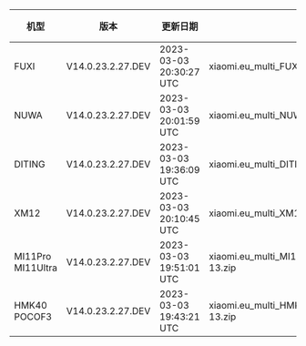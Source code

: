 | 机型 | 版本 | 更新日期 | 文件名 | 大小 | 下载链接 |
| ---- | ---- | ---- | ---- | ---- | ---- |
| FUXI | V14.0.23.2.27.DEV | 2023-03-03 20:30:27 UTC | xiaomi.eu_multi_FUXI_V14.0.23.2.27.DEV_v14-13.zip | 5.9 GB | [SourceForge](https://sourceforge.net/projects/xiaomi-eu-multilang-miui-roms/files/xiaomi.eu/MIUI-WEEKLY-RELEASES/V14.0.23.2.27.DEV/xiaomi.eu_multi_FUXI_V14.0.23.2.27.DEV_v14-13.zip/download) |
| NUWA | V14.0.23.2.27.DEV | 2023-03-03 20:01:59 UTC | xiaomi.eu_multi_NUWA_V14.0.23.2.27.DEV_v14-13.zip | 6.0 GB | [SourceForge](https://sourceforge.net/projects/xiaomi-eu-multilang-miui-roms/files/xiaomi.eu/MIUI-WEEKLY-RELEASES/V14.0.23.2.27.DEV/xiaomi.eu_multi_NUWA_V14.0.23.2.27.DEV_v14-13.zip/download) |
| DITING | V14.0.23.2.27.DEV | 2023-03-03 19:36:09 UTC | xiaomi.eu_multi_DITING_V14.0.23.2.27.DEV_v14-13.zip | 5.2 GB | [SourceForge](https://sourceforge.net/projects/xiaomi-eu-multilang-miui-roms/files/xiaomi.eu/MIUI-WEEKLY-RELEASES/V14.0.23.2.27.DEV/xiaomi.eu_multi_DITING_V14.0.23.2.27.DEV_v14-13.zip/download) |
| XM12 | V14.0.23.2.27.DEV | 2023-03-03 20:10:45 UTC | xiaomi.eu_multi_XM12_V14.0.23.2.27.DEV_v14-13.zip | 5.1 GB | [SourceForge](https://sourceforge.net/projects/xiaomi-eu-multilang-miui-roms/files/xiaomi.eu/MIUI-WEEKLY-RELEASES/V14.0.23.2.27.DEV/xiaomi.eu_multi_XM12_V14.0.23.2.27.DEV_v14-13.zip/download) |
| MI11Pro MI11Ultra | V14.0.23.2.27.DEV | 2023-03-03 19:51:01 UTC | xiaomi.eu_multi_MI11Pro_MI11Ultra_V14.0.23.2.27.DEV_v14-13.zip | 5.0 GB | [SourceForge](https://sourceforge.net/projects/xiaomi-eu-multilang-miui-roms/files/xiaomi.eu/MIUI-WEEKLY-RELEASES/V14.0.23.2.27.DEV/xiaomi.eu_multi_MI11Pro_MI11Ultra_V14.0.23.2.27.DEV_v14-13.zip/download) |
| HMK40 POCOF3 | V14.0.23.2.27.DEV | 2023-03-03 19:43:21 UTC | xiaomi.eu_multi_HMK40_POCOF3_V14.0.23.2.27.DEV_v14-13.zip | 4.4 GB | [SourceForge](https://sourceforge.net/projects/xiaomi-eu-multilang-miui-roms/files/xiaomi.eu/MIUI-WEEKLY-RELEASES/V14.0.23.2.27.DEV/xiaomi.eu_multi_HMK40_POCOF3_V14.0.23.2.27.DEV_v14-13.zip/download) |
